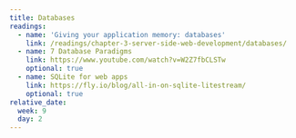 ```yaml
---
title: Databases
readings:
  - name: 'Giving your application memory: databases'
    link: /readings/chapter-3-server-side-web-development/databases/
  - name: 7 Database Paradigms
    link: https://www.youtube.com/watch?v=W2Z7fbCLSTw
    optional: true
  - name: SQLite for web apps
    link: https://fly.io/blog/all-in-on-sqlite-litestream/
    optional: true
relative_date:
  week: 9
  day: 2
---
```

